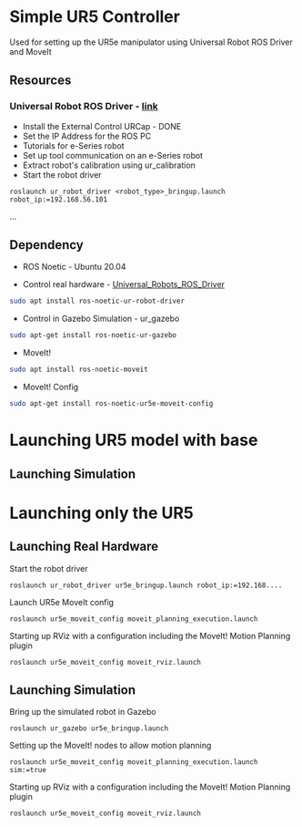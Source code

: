# Simple UR5 Controller
Used for setting up the UR5e manipulator using Universal Robot ROS Driver and MoveIt

## Resources
### Universal Robot ROS Driver - [link](https://github.com/ros-industrial/universal_robot)
- Install the External Control URCap - DONE
- Set the IP Address for the ROS PC 
- Tutorials for e-Series robot
- Set up tool communication on an e-Series robot
- Extract robot's calibration using ur_calibration
- Start the robot driver

```roslaunch ur_robot_driver <robot_type>_bringup.launch robot_ip:=192.168.56.101```

...


## Dependency
- ROS Noetic - Ubuntu 20.04

- Control real hardware - [Universal_Robots_ROS_Driver](https://github.com/UniversalRobots/Universal_Robots_ROS_Driver)
```bash
sudo apt install ros-noetic-ur-robot-driver
```

- Control in Gazebo Simulation - ur_gazebo
```bash
sudo apt-get install ros-noetic-ur-gazebo
```

- MoveIt!
```bash
sudo apt install ros-noetic-moveit
```

- MoveIt! Config
```bash
sudo apt-get install ros-noetic-ur5e-moveit-config
```

# Launching UR5 model with base
## Launching Simulation


# Launching only the UR5 
## Launching Real Hardware
Start the robot driver

```roslaunch ur_robot_driver ur5e_bringup.launch robot_ip:=192.168....```

Launch UR5e MoveIt config

```roslaunch ur5e_moveit_config moveit_planning_execution.launch```

Starting up RViz with a configuration including the MoveIt! Motion Planning plugin

```roslaunch ur5e_moveit_config moveit_rviz.launch```

## Launching Simulation
Bring up the simulated robot in Gazebo

```roslaunch ur_gazebo ur5e_bringup.launch ```

Setting up the MoveIt! nodes to allow motion planning

```roslaunch ur5e_moveit_config moveit_planning_execution.launch sim:=true```

Starting up RViz with a configuration including the MoveIt! Motion Planning plugin

```roslaunch ur5e_moveit_config moveit_rviz.launch```


